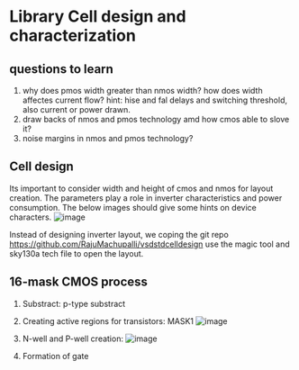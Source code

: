 # Library Cell design and characterization
## questions to learn
1. why does pmos width greater than nmos width? how does width affectes current flow? hint: hise and fal delays and switching threshold, also current or power drawn.
2. draw backs of nmos and pmos technology amd how cmos able to slove it?
3. noise margins in nmos and pmos technology?

## Cell design
Its important to consider width and height of cmos and nmos for layout creation. The parameters play a role in inverter characteristics and power consumption. The below images should give some hints on device characters.
![image](https://github.com/RajuMachupalli/openlane_test/assets/52839597/2cb4ef9c-bdcc-48b0-a712-f9ec8f885823)

Instead of designing inverter layout, we coping the git repo https://github.com/RajuMachupalli/vsdstdcelldesign use the magic tool and sky130a tech file to open the layout.

## 16-mask CMOS process

1. Substract: p-type substract
2. Creating active regions for transistors: MASK1
![image](https://github.com/RajuMachupalli/openlane_test/assets/52839597/b7746d88-204c-4a93-8d1c-81883f45418b)

3. N-well and P-well creation:
![image](https://github.com/RajuMachupalli/openlane_test/assets/52839597/dd7289fa-6818-4973-bec3-3c5c37183a11)

4. Formation of gate
